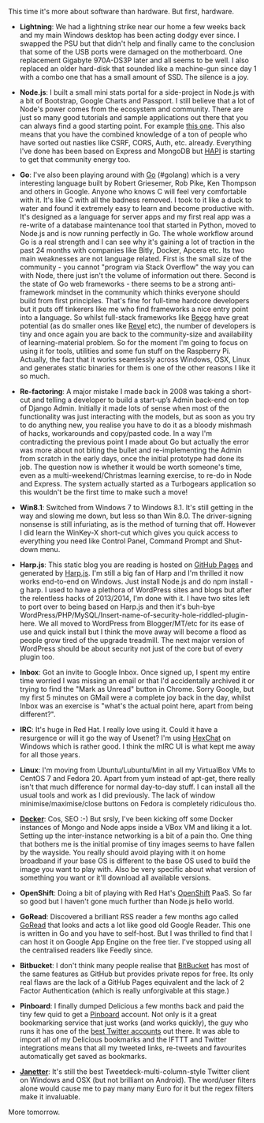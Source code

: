 This time it's more about software than hardware. But first, hardware.

* **Lightning**: We had a lightning strike near our home a few weeks back and my main Windows desktop has been acting dodgy ever since. I swapped the PSU but that didn't help and finally came to the conclusion that some of the USB ports were damaged on the motherboard. One replacement Gigabyte 970A-DS3P later and all seems to be well. I also replaced an older hard-disk that sounded like a machine-gun since day 1 with a combo one that has a small amount of SSD. The silence is a joy.

* **Node.js**: I built a small mini stats portal for a side-project in Node.js with a bit of Bootstrap, Google Charts and Passport. I still believe that a lot of Node's power comes from the ecosystem and community. There are just so many good tutorials and sample applications out there that you can always find a good starting point. For example [this one](http://scottksmith.com/blog/2014/10/05/twitatron-building-a-production-web-app-with-node/). This also means that you have the combined knowledge of a ton of people who have sorted out nasties like CSRF, CORS, Auth, etc. already. Everything I've done has been based on Express and MongoDB but [HAPI](http://hapijs.com/) is starting to get that community energy too.

* **Go**: I've also been playing around with [Go](https://golang.org/) (#golang) which is a very interesting language built by Robert Griesemer, Rob Pike, Ken Thompson and others in Google. Anyone who knows C will feel very comfortable with it. It's like C with all the badness removed. I took to it like a duck to water and found it extremely easy to learn and become productive with. It's designed as a language for server apps and my first real app was a re-write of a database maintenance tool that started in Python, moved to Node.js and is now running perfectly in Go. The whole workflow around Go is a real strength and I can see why it's gaining a lot of traction in the past 24 months with companies like Bitly, Docker, Apcera etc. Its two main weaknesses are not language related. First is the small size of the community - you cannot "program via Stack Overflow" the way you can with Node, there just isn't the volume of information out there. Second is the state of Go web frameworks - there seems to be a strong anti-framework mindset in the community which thinks everyone should build from first principles. That's fine for full-time hardcore developers but it puts off tinkerers like me who find frameworks a nice entry point into a language. So whilst full-stack frameworks like [Beego](http://beego.me/) have great potential (as do smaller ones like [Revel](http://revel.github.io/) etc), the number of developers is tiny and once again you are back to the community-size and availability of learning-material problem. So for the moment I'm going to focus on using it for tools, utilities and some fun stuff on the Raspberry Pi. Actually, the fact that it works seamlessly across Windows, OSX, Linux and generates static binaries for them is one of the other reasons I like it so much.

* **Re-factoring**: A major mistake I made back in 2008 was taking a short-cut and telling a developer to build a start-up’s Admin back-end on top of Django Admin. Initially it made lots of sense when most of the functionality was just interacting with the models, but as soon as you try to do anything new, you realise you have to do it as a bloody mishmash of hacks, workarounds and copy/pasted code. In a way I'm contradicting the previous point I made about Go but actually the error was more about not biting the bullet and re-implementing the Admin from scratch in the early days, once the initial prototype had done its job. The question now is whether it would be worth someone's time, even as a multi-weekend/Christmas learning exercise, to re-do in Node and Express. The system actually started as a Turbogears application so this wouldn't be the first time to make such a move!

* **Win8.1**: Switched from Windows 7 to Windows 8.1. It's still getting in the way and slowing me down, but less so than Win 8.0. The driver-signing nonsense is still infuriating, as is the method of turning that off. However I did learn the WinKey-X short-cut which gives you quick access to everything you need like Control Panel, Command Prompt and Shut-down menu.

* **Harp.js**: This static blog you are reading is hosted on [GitHub Pages](https://pages.github.com/) and generated by [Harp.js](http://harpjs.com/). I'm still a big fan of Harp and I'm thrilled it now works end-to-end on Windows. Just install Node.js and do npm install -g harp. I used to have a plethora of WordPress sites and blogs but after the relentless hacks of 2013/2014, I'm done with it. I have two sites left to port over to being based on Harp.js and then it's buh-bye WordPress/PHP/MySQL/Insert-name-of-security-hole-riddled-plugin-here. We all moved to WordPress from Blogger/MT/etc for its ease of use and quick install but I think the move away will become a flood as people grow tired of the upgrade treadmill. The next major version of WordPress should be about security not just of the core but of every plugin too. 

* **Inbox**: Got an invite to Google Inbox. Once signed up, I spent my entire time worried I was missing an email or that I'd accidentally archived it or trying to find the "Mark as Unread" button in Chrome. Sorry Google, but my first 5 minutes on GMail were a complete joy back in the day, whilst Inbox was an exercise is "what's the actual point here, apart from being different?".

* **IRC**: It's huge in Red Hat. I really love using it. Could it have a resurgence or will it go the way of Usenet? I'm using [HexChat](http://hexchat.github.io/) on Windows which is rather good. I think the mIRC UI is what kept me away for all those years.

* **Linux**: I'm moving from Ubuntu/Lubuntu/Mint in all my VirtualBox VMs to CentOS 7 and Fedora 20. Apart from yum instead of apt-get, there really isn't that much difference for normal day-to-day stuff. I can install all the usual tools and work as I did previously. The lack of window minimise/maximise/close buttons on Fedora is completely ridiculous tho.

* **[Docker](https://www.docker.com/)**: Cos, SEO :-) But srsly, I've been kicking off some Docker instances of Mongo and Node apps inside a VBox VM and liking it a lot. Setting up the inter-instance networking is a bit of a pain tho. One thing that bothers me is the initial promise of tiny images seems to have fallen by the wayside. You really should avoid playing with it on home broadband if your base OS is different to the base OS used to build the image you want to play with. Also be very specific about what version of something you want or it'll download all available versions.

* **OpenShift**: Doing a bit of playing with Red Hat's [OpenShift](https://www.openshift.com/products/online) PaaS. So far so good but I haven't gone much further than Node.js hello world.

* **GoRead**: Discovered a brilliant RSS reader a few months ago called [GoRead](https://www.goread.io/) that looks and acts a lot like good old Google Reader. This one is written in Go and you have to self-host. But I was thrilled to find that I can host it on Google App Engine on the free tier. I've stopped using all the centralised readers like Feedly since.

* **Bitbucket**: I don't think many people realise that [BitBucket](https://bitbucket.org/) has most of the same features as GitHub but provides private repos for free. Its only real flaws are the lack of a GitHub Pages equivalent and the lack of 2 Factor Authentication (which is really unforgivable at this stage.)

* **Pinboard**: I finally dumped Delicious a few months back and paid the tiny few quid to get a [Pinboard](https://pinboard.in/u:conoro) account. Not only is it a great bookmarking service that just works (and works quickly), the guy who runs it has one of the [best Twitter accounts](https://twitter.com/pinboard) out there. It was able to import all of my Delicious bookmarks and the IFTTT  and Twitter integrations means that all my tweeted links, re-tweets and favourites automatically get saved as bookmarks.

* **[Janetter](http://janetter.net/)**: It's still the best Tweetdeck-multi-column-style Twitter client on Windows and OSX (but not brilliant on Android). The word/user filters alone would cause me to pay many many Euro for it but the regex filters make it invaluable.

More tomorrow.